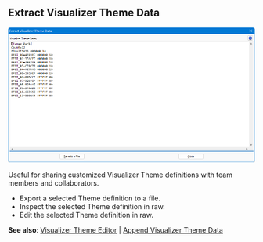 ## Extract Visualizer Theme Data

![Theme_Extract](https://raw.githubusercontent.com/shriprem/FWDataViz/master/images/color_theme_extract.png)

Useful for sharing customized Visualizer Theme definitions with team members and collaborators.

* Export a selected Theme definition to a file.
* Inspect the selected Theme definition in raw.
* Edit the selected Theme definition in raw.

**See also**: [Visualizer Theme Editor](https://github.com/shriprem/FWDataViz/blob/master/docs/theme_config_dialog.md) | [Append Visualizer Theme Data](https://github.com/shriprem/FWDataViz/blob/master/docs/theme_append_dialog.md)